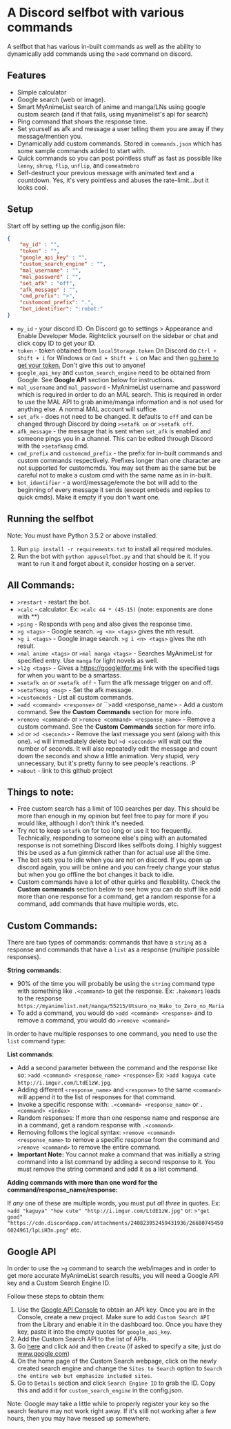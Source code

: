 # A Discord selfbot with various commands

A selfbot that has various in-built commands as well as the ability to dynamically add commands using the ``>add`` command on discord.

## Features

- Simple calculator
- Google search (web or image).
- Smart MyAnimeList search of anime and manga/LNs using google custom search (and if that fails, using myanimelist's api for search)
- Ping command that shows the response time.
- Set yourself as afk and message a user telling them you are away if they message/mention you.
- Dynamically add custom commands. Stored in ``commands.json`` which has some sample commands added to start with.
- Quick commands so you can post pointless stuff as fast as possible like ``lenny``, ``shrug``, ``flip``, ``unflip``, and ``comeatmebro``
- Self-destruct your previous message with animated text and a countdown. Yes, it's very pointless and abuses the rate-limit...but it looks cool.

## Setup

Start off by setting up the config.json file:

```json
{
	"my_id" : "",
	"token" : "",
	"google_api_key" : "",
    "custom_search_engine" : "",
	"mal_username" : "",
    "mal_password" : "",
	"set_afk" : "off",
	"afk_message" : "",
	"cmd_prefix": ">",
	"customcmd_prefix": ".",
	"bot_identifier": ":robot:"
}
```

- ``my_id`` - your discord ID. On Discord go to settings > Appearance and Enable Developer Mode. Rightclick yourself on the sidebar or chat and click copy ID to get your ID.
- ``token`` - token obtained from ``localStorage.token`` On Discord do ``Ctrl + Shift + i`` for Windows or ``Cmd + Shift + i`` on Mac and then [go here to get your token.](https://i.imgur.com/h3g9uf6.png) Don't give this out to anyone!
- ``google_api_key`` and ``custom_search_engine`` need to be obtained from Google. See **Google API** section below for instructions.
- ``mal_username`` and ``mal_password`` - MyAnimeList username and password which is required in order to do an MAL search. This is required in order to use the MAL API to grab anime/manga information and is not used for anything else. A normal MAL account will suffice.
- ``set_afk`` - does not need to be changed. It defaults to ``off`` and can be changed through Discord by doing ``>setafk on`` or ``>setafk off``.
- ``afk_message`` - the message that is sent when ``set_afk`` is enabled and someone pings you in a channel. This can be edited through Discord with the ``>setafkmsg`` cmd.
- ``cmd_prefix`` and ``customcmd_prefix`` - the prefix for in-built commands and custom commands respectively. Prefixes longer than one character are not supported for customcmds. You may set them as the same but be careful not to make a custom cmd with the same name as in in-built.
- ``bot_identifier`` - a word/message/emote the bot will add to the beginning of every message it sends (except embeds and replies to quick cmds). Make it empty if you don't want one.

## Running the selfbot

Note: You must have Python 3.5.2 or above installed.

1. Run ``pip install -r requirements.txt`` to install all required modules.
2. Run the bot with ``python appuselfbot.py`` and that should be it. If you want to run it and forget about it, consider hosting on a server.

## All Commands:
- ``>restart`` - restart the bot.
- ``>calc`` - calculator. Ex: ``>calc 44 * (45-15)`` (note: exponents are done with **)
- ``>ping`` - Responds with ``pong`` and also gives the response time.
- ``>g <tags>`` - Google search. ``>g <n> <tags>`` gives the nth result.
- ``>g i <tags>`` - Google image search. ``>g i <n> <tags>`` gives the nth result.
- ``>mal anime <tags>`` or ``>mal manga <tags>`` - Searches MyAnimeList for specified entry. Use ``manga`` for light novels as well.
- ``>l2g <tags>`` - Gives a https://googleitfor.me link with the specified tags for when you want to be a smartass.
- ``>setafk on`` or ``>setafk off`` - Turn the afk message trigger on and off.
- ``>setafkmsg <msg>`` - Set the afk message.
- ``>customcmds`` - List all custom commands.
- ``>add <command> <response>`` or ``>add <command> <response_name> <response> - Add a custom command. See the **Custom Commands** section for more info.
- ``>remove <command>`` or ``>remove <command> <response_name>`` - Remove a custom command. See the **Custom Commands** section for more info.
- ``>d`` or ``>d <seconds>`` - Remove the last message you sent (along with this one). ``>d`` will immediately delete but ``>d <seconds>`` will wait out the number of seconds. It will also repeatedly edit the message and count down the seconds and show a little animation. Very stupid, very unnecessary, but it's pretty funny to see people's reactions. :P
- ``>about`` - link to this github project

## Things to note:
- Free custom search has a limit of 100 searches per day. This should be more than enough in my opinion but feel free to pay for more if you would like, although I don't think it's needed.
- Try not to keep ``setafk`` on for too long or use it too frequently. Technically, responding to someone else's ping with an automated response is not something Discord likes selfbots doing. I highly suggest this be used as a fun gimmick rather than for actual use all the time.
- The bot sets you to idle when you are not on discord. If you open up discord again, you will be online and you can freely change your status but when you go offline the bot changes it back to idle.
- Custom commands have a lot of other quirks and flexablility. Check the **Custom commands** section below to see how you can do stuff like add more than one response for a command, get a random response for a command, add commands that have multiple words, etc.

## Custom Commands:
There are two types of commands: commands that have a ``string`` as a response and commands that have a ``list`` as a response (multiple possible responses).

**String commands**:
- 90% of the time you will probably be using the ``string`` command type with something like ``.<command>`` to get the response. Ex: ``.hakomari`` leads to the response ``https://myanimelist.net/manga/55215/Utsuro_no_Hako_to_Zero_no_Maria``
- To add a command, you would do ``>add <command> <response>`` and to remove a command, you would do ``>remove <command>``

In order to have multiple responses to one command, you need to use the ``list`` command type:

**List commands**:
- Add a second parameter between the command and the response like so: ``>add <command> <response_name> <response>`` Ex: ``>add kaguya cute http://i.imgur.com/LtdE1zW.jpg``.
- Adding different ``<response_name>`` and ``<response>`` to the same ``<command>`` will append it to the list of responses for that command.
- Invoke a specific response with: ``.<command> <response_name>`` or ``.<command> <index>``
- Random responses: If more than one response name and response are in a command, get a random response with ``.<command>``.
- Removing follows the logical syntax: ``>remove <command> <response_name>`` to remove a specific response from the command and ``>remove <command>`` to remove the entire command.
- **Important Note:** You cannot make a command that was initially a string command into a list command by adding a second response to it. You must remove the string command and add it as a list command.

**Adding commands with more than one word for the command/response_name/response:**

If *any* one of these are multiple words, you must put *all three* in quotes. Ex:
``>add "kaguya" "how cute" "http://i.imgur.com/LtdE1zW.jpg"``
or:
``>"get good" "https://cdn.discordapp.com/attachments/240823952459431936/266807454506024961/lpLiH3n.png"`` etc.


## Google API

In order to use the ``>g`` command to search the web/images and in order to get more accurate MyAnimeList search results, you will need a Google API key and a Custom Search Engine ID.

Follow these steps to obtain them:

1. Use the [Google API Console](https://console.developers.google.com/) to obtain an API key. Once you are in the Console, create a new project.  Make sure to add ``Custom Search API`` from the Library and enable it in the dashboard too. Once you have they key, paste it into the empty quotes for ``google_api_key``.
2. Add the Custom Search API to the list of APIs.
3. Go [here](https://cse.google.com/cse/all) and click ``Add`` and then ``Create`` (if asked to specify a site, just do www.google.com)
4. On the home page of the Custom Search webpage, click on the newly created search engine and change the ``Sites to Search`` option to ``Search the entire web but emphasize included sites``.
5. Go to ``Details`` section and click ``Search Engine ID`` to grab the ID. Copy this and add it for ``custom_search_engine`` in the config.json.

Note: Google may take a little while to properly register your key so the search feature may not work right away. If it's still not working after a few hours, then you may have messed up somewhere.